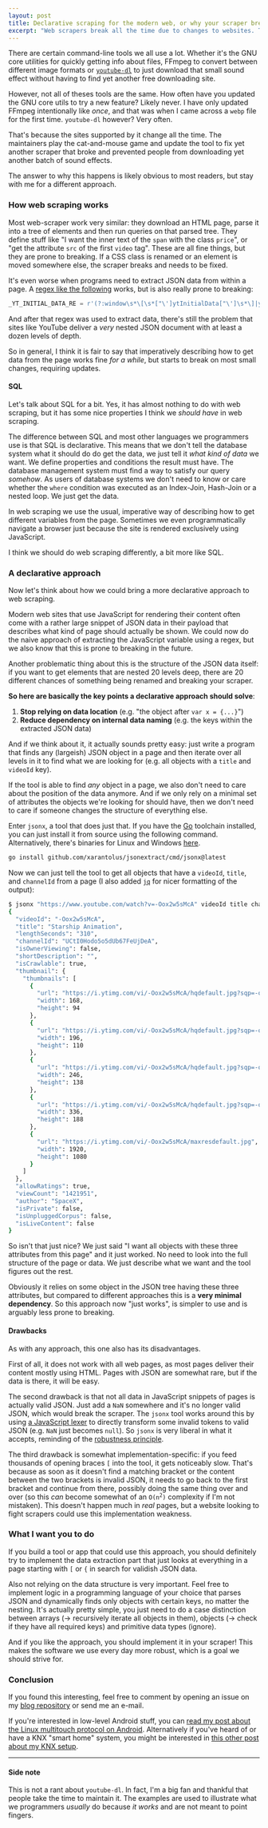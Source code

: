 ```yaml
---
layout: post
title: Declarative scraping for the modern web, or why your scraper breaks all the time
excerpt: "Web scrapers break all the time due to changes to websites. This post shows how to scrape modern sites with higher robustness."
---
```


There are certain command-line tools we all use a lot. Whether it's the GNU core utilities for quickly getting info about files, FFmpeg to convert between different image formats or [`youtube-dl`](https://github.com/ytdl-org/youtube-dl) to just download that small sound effect without having to find yet another free downloading site.

However, not all of theses tools are the same. How often have you updated the GNU core utils to try a new feature? Likely never. I have only updated FFmpeg intentionally like *once*, and that was when I came across a `webp` file for the first time. `youtube-dl` however? Very often.

That's because the sites supported by it change all the time. The maintainers play the cat-and-mouse game and update the tool to fix yet another scraper that broke and prevented people from downloading yet another batch of sound effects. 

The answer to why this happens is likely obvious to most readers, but stay with me for a different approach.

### How web scraping works
Most web-scraper work very similar: they download an HTML page, parse it into a tree of elements and then run queries on that parsed tree.
They define stuff like "I want the inner text of the `span` with the class `price`", or "get the attribute `src` of the first `video` tag". These are all fine things, but they are prone to breaking. If a CSS class is renamed or an element is moved somewhere else, the scraper breaks and needs to be fixed.

It's even worse when programs need to extract JSON data from within a page. A [regex like the following](https://github.com/ytdl-org/youtube-dl/blob/34722270741fb9c06f978861c1e5f503291070d8/youtube_dl/extractor/youtube.py#L285) works, but is also really prone to breaking:

```python
_YT_INITIAL_DATA_RE = r'(?:window\s*\[\s*["\']ytInitialData["\']\s*\]|ytInitialData)\s*=\s*({.+?})\s*;'
```

And after that regex was used to extract data, there's still the problem that sites like YouTube deliver a *very* nested JSON document with at least a dozen levels of depth.

So in general, I think it is fair to say that imperatively describing how to get data from the page works fine *for a while*, but starts to break on most small changes, requiring updates.


#### SQL
Let's talk about SQL for a bit. Yes, it has almost nothing to do with web scraping, but it has some nice properties I think we *should have* in web scraping.

The difference between SQL and most other languages we programmers use is that SQL is declarative. This means that we don't tell the database system what it should do do get the data, we just tell it *what kind of data* we want. We define properties and conditions the result must have. The database management system must find a way to satisfy our query *somehow*. As users of database systems we don't need to know or care whether the `where` condition was executed as an Index-Join, Hash-Join or a nested loop. We just get the data.

In web scraping we use the usual, imperative way of describing how to get different variables from the page. Sometimes we even programmatically navigate a browser just because the site is rendered exclusively using JavaScript.

I think we should do web scraping differently, a bit more like SQL.


### A declarative approach
Now let's think about how we could bring a more declarative approach to web scraping.

Modern web sites that use JavaScript for rendering their content often come with a rather large snippet of JSON data in their payload that describes what kind of page should actually be shown. We could now do the naive approach of extracting the JavaScript variable using a regex, but we also know that this is prone to breaking in the future. 

Another problematic thing about this is the structure of the JSON data itself: if you want to get elements that are nested 20 levels deep, there are 20 different chances of something being renamed and breaking your scraper.

**So here are basically the key points a declarative approach should solve**:
1. **Stop relying on data location** (e.g. "the object after `var x = {...}`")
2. **Reduce dependency on internal data naming** (e.g. the keys within the extracted JSON data)

And if we think about it, it actually sounds pretty easy: just write a program that finds any (largeish) JSON object in a page and then iterate over all levels in it to find what we are looking for (e.g. all objects with a `title` and `videoId` key).

If the tool is able to find *any* object in a page, we also don't need to care about the position of the data anymore. And if we only rely on a minimal set of attributes the objects we're looking for should have, then we don't need to care if someone changes the structure of everything else.


Enter `jsonx`, a tool that does just that. If you have the [Go](https://go.dev/) toolchain installed, you can just install it from source using the following command. Alternatively, there's binaries for Linux and Windows [here](https://github.com/xarantolus/blog/releases/tag/jsonx).

```sh
go install github.com/xarantolus/jsonextract/cmd/jsonx@latest
```

Now we can just tell the tool to get all objects that have a `videoId`, `title`, and `channelId` from a page (I also added [`jq`](https://stedolan.github.io/jq/) for nicer formatting of the output):

```sh
$ jsonx "https://www.youtube.com/watch?v=-Oox2w5sMcA" videoId title channelId | jq
{
  "videoId": "-Oox2w5sMcA",
  "title": "Starship Animation",
  "lengthSeconds": "310",
  "channelId": "UCtI0Hodo5o5dUb67FeUjDeA",
  "isOwnerViewing": false,
  "shortDescription": "",
  "isCrawlable": true,
  "thumbnail": {
    "thumbnails": [
      {
        "url": "https://i.ytimg.com/vi/-Oox2w5sMcA/hqdefault.jpg?sqp=-oaymwEiCKgBEF5IWvKriqkDFQgBFQAAAAAYASUAAMhCPQCAokN4AQ==&rs=AOn4CLDqv77rSQ83UV-8s5rWMX8iInJcgQ",
        "width": 168,
        "height": 94
      },
      {
        "url": "https://i.ytimg.com/vi/-Oox2w5sMcA/hqdefault.jpg?sqp=-oaymwEiCMQBEG5IWvKriqkDFQgBFQAAAAAYASUAAMhCPQCAokN4AQ==&rs=AOn4CLAizx8wyIv50KOlkMRQnj8WAAgJ1w",
        "width": 196,
        "height": 110
      },
      {
        "url": "https://i.ytimg.com/vi/-Oox2w5sMcA/hqdefault.jpg?sqp=-oaymwEjCPYBEIoBSFryq4qpAxUIARUAAAAAGAElAADIQj0AgKJDeAE=&rs=AOn4CLBL7HeKYvEL8u3Glg0SLPGGZNgtSg",
        "width": 246,
        "height": 138
      },
      {
        "url": "https://i.ytimg.com/vi/-Oox2w5sMcA/hqdefault.jpg?sqp=-oaymwEjCNACELwBSFryq4qpAxUIARUAAAAAGAElAADIQj0AgKJDeAE=&rs=AOn4CLDsOBxYvamnjSZZPKkIx87_JttNIQ",
        "width": 336,
        "height": 188
      },
      {
        "url": "https://i.ytimg.com/vi/-Oox2w5sMcA/maxresdefault.jpg",
        "width": 1920,
        "height": 1080
      }
    ]
  },
  "allowRatings": true,
  "viewCount": "1421951",
  "author": "SpaceX",
  "isPrivate": false,
  "isUnpluggedCorpus": false,
  "isLiveContent": false
}
```

So isn't that just nice? We just said "I want all objects with these three attributes from this page" and it just worked. No need to look into the full structure of the page or data. We just describe what we want and the tool figures out the rest. 

Obviously it relies on some object in the JSON tree having these three attributes, but compared to different approaches this is a **very minimal dependency**. So this approach now "just works", is simpler to use and is arguably less prone to breaking.


#### Drawbacks
As with any approach, this one also has its disadvantages.

First of all, it does not work with all web pages, as most pages deliver their content mostly using HTML. Pages with JSON are somewhat rare, but if the data is there, it will be easy.

The second drawback is that not all data in JavaScript snippets of pages is actually valid JSON. Just add a `NaN` somewhere and it's no longer valid JSON, which would break the scraper. The `jsonx` tool works around this by using [a JavaScript lexer](https://github.com/tdewolff/parse/) to directly transform some invalid tokens to valid JSON (e.g. `NaN` just becomes `null`). So `jsonx` is very liberal in what it accepts, reminding of the [robustness principle](https://en.wikipedia.org/wiki/Robustness_principle).

The third drawback is somewhat implementation-specific: if you feed thousands of opening braces `[` into the tool, it gets noticeably slow. That's because as soon as it doesn't find a matching bracket or the content between the two brackets is invalid JSON, it needs to go back to the first bracket and continue from there, possibly doing the same thing over and over (so this *can* become somewhat of an <code>O(n<sup>2</sup>)</code> complexity if I'm not mistaken). This doesn't happen much in *real* pages, but a website looking to fight scrapers could use this implementation weakness.


### What I want you to do
If you build a tool or app that could use this approach, you should definitely try to implement the data extraction part that just looks at everything in a page starting with `[` or `{` in search for validish JSON data. 

Also not relying on the data structure is very important. Feel free to implement logic in a programming language of your choice that parses JSON and dynamically finds only objects with certain keys, no matter the nesting. It's actually pretty simple, you just need to do a case distinction between arrays (-> recursively iterate all objects in them), objects (-> check if they have all required keys) and primitive data types (ignore).

And if you like the approach, you should implement it in your scraper! This makes the software we use every day more robust, which is a goal we should strive for.


### Conclusion
If you found this interesting, feel free to comment by opening an issue on my [blog repository](https://github.com/xarantolus/blog) or send me an e-mail. 

If you're interested in low-level Android stuff, you can [read my post about the Linux multitouch protocol on Android](https://blog.010.one/how-to-tap-the-android-screen-from-the-underlying-linux-system). Alternatively if you've heard of or have a KNX "smart home" system, you might be interested in [this other post about my KNX setup](https://blog.010.one/programmatically-interact-with-a-KNX-smart-home-system).


---------

#### Side note
This is not a rant about `youtube-dl`. In fact, I'm a big fan and thankful that people take the time to maintain it. The examples are used to illustrate what we programmers *usually* do because *it works* and are not meant to point fingers.
